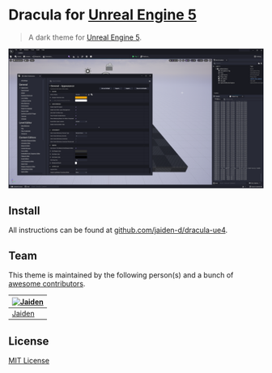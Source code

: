 # Dracula for [Unreal Engine 5](https://www.unrealengine.com/en-US/unreal-engine-5)

> A dark theme for [Unreal Engine 5](https://www.unrealengine.com/en-US/unreal-engine-5).

![Screenshot](./screenshot.png)

## Install

All instructions can be found at [github.com/jaiden-d/dracula-ue4](https://github.com/jaiden-d/dracula-ue4).

## Team

This theme is maintained by the following person(s) and a bunch of [awesome contributors](https://github.com/dracula/template/graphs/contributors).

[![Jaiden](https://github.com/jaiden-d.png?size=100)](https://github.com/jaiden-d) |
--- |
[Jaiden](https://github.com/jaiden-d) |

## License

[MIT License](./LICENSE)
